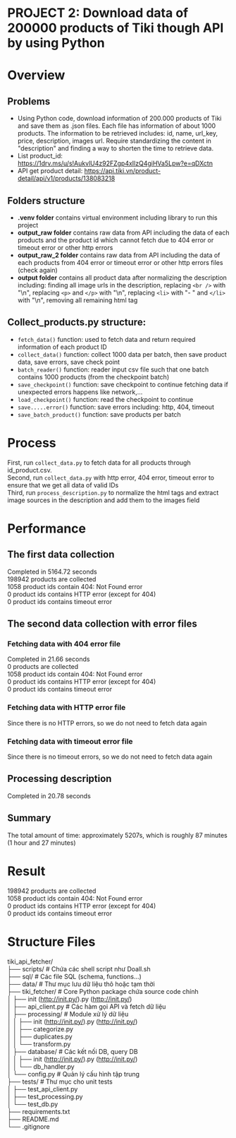 # PROJECT 2: Download data of 200000 products of Tiki though API by using Python
# Overview
## Problems
- Using Python code, download information of 200.000 products of Tiki and save them as .json files. Each file has information of about 1000 products. The information to be retrieved includes: id, name, url_key, price, description, images url. Require standardizing the content in "description" and finding a way to shorten the time to retrieve data.
- List product_id: https://1drv.ms/u/s!AukvlU4z92FZgp4xIlzQ4giHVa5Lpw?e=qDXctn
- API get product detail: https://api.tiki.vn/product-detail/api/v1/products/138083218

## Folders structure
- **.venv folder** contains virtual environment including library to run this project
- **output_raw folder** contains raw data from API including the data of each products and the product id which cannot fetch due to 404 error or timeout error or other http errors
- **output_raw_2 folder** contains raw data from API including the data of each products from 404 error or timeout error or other http errors files (check again)
- **output folder** contains all product data after normalizing the description including: finding all image urls in the description, replacing ```<br />``` with "\n", replacing ```<p>``` and ```</p>``` with "\n", replacing ```<li>``` with "- " and ```</li>``` with "\n", removing all remaining html tag

## Collect_products.py structure:
- ```fetch_data()``` function: used to fetch data and return required information of each product ID
- ```collect_data()``` function: collect 1000 data per batch, then save product data, save errors, save check point
- ```batch_reader()``` function: reader input csv file such that one batch contains 1000 products (from the checkpoint batch)
- ```save_checkpoint()``` function: save checkpoint to continue fetching data if unexpected errors happens like network,...
- ```load_checkpoint()``` function: read the checkpoint to continue
- ```save.....error()``` function: save errors including: http, 404, timeout
- ```save_batch_product()``` function: save products per batch

# Process
First, run ```collect_data.py``` to fetch data for all products through id_product.csv. <br />
Second, run ```collect_data.py``` with http error, 404 error, timeout error to ensure that we get all data of valid IDs <br />
Third, run ```process_description.py``` to normalize the html tags and extract image sources in the description and add them to the images field

# Performance
## The first data collection
Completed in 5164.72 seconds <br />
198942 products are collected  <br />
1058 product ids contain 404: Not Found error <br />
0 product ids contains HTTP error (except for 404) <br />
0 product ids contains timeout error

## The second data collection with error files
### Fetching data with 404 error file
Completed in 21.66 seconds <br />
0 products are collected  <br />
1058 product ids contain 404: Not Found error <br />
0 product ids contains HTTP error (except for 404) <br />
0 product ids contains timeout error

### Fetching data with HTTP error file
Since there is no HTTP errors, so we do not need to fetch data again
### Fetching data with timeout error file
Since there is no timeout errors, so we do not need to fetch data again

## Processing description
Completed in 20.78 seconds

## Summary
The total amount of time: approximately 5207s, which is roughly 87 minutes (1 hour and 27 minutes)

# Result
198942 products are collected  <br />
1058 product ids contain 404: Not Found error <br />
0 product ids contains HTTP error (except for 404) <br />
0 product ids contains timeout error

# Structure Files
tiki_api_fetcher/  
├── scripts/                   # Chứa các shell script như Doall.sh  
├── sql/                       # Các file SQL (schema, functions...)  
├── data/                      # Thư mục lưu dữ liệu thô hoặc tạm thời  
├── tiki_fetcher/              # Core Python package chứa source code chính  
│   ├── init (http://init.py/).py (http://init.py/)  
│   ├── api_client.py          # Các hàm gọi API và fetch dữ liệu  
│   ├── processing/            # Module xử lý dữ liệu  
│   │   ├── init (http://init.py/).py (http://init.py/)  
│   │   ├── categorize.py  
│   │   ├── duplicates.py  
│   │   └── transform.py  
│   ├── database/              # Các kết nối DB, query DB  
│   │   ├── init (http://init.py/).py (http://init.py/)  
│   │   └── db_handler.py  
│   └── config.py              # Quản lý cấu hình tập trung  
├── tests/                     # Thư mục cho unit tests  
│   ├── test_api_client.py  
│   ├── test_processing.py  
│   └── test_db.py  
├── requirements.txt  
├── README.md  
└── .gitignore  
